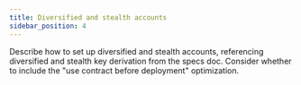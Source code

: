 ```yaml
---
title: Diversified and stealth accounts
sidebar_position: 4
---
```


Describe how to set up diversified and stealth accounts, referencing diversified and stealth key derivation from the specs doc. Consider whether to include the "use contract before deployment" optimization.